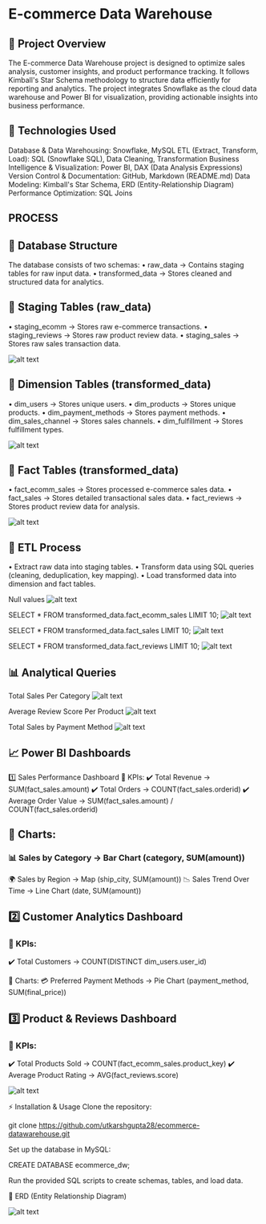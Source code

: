 # E-commerce Data Warehouse

## **📌 Project Overview**
The E-commerce Data Warehouse project is designed to optimize sales analysis, customer insights, and product performance tracking. It follows Kimball's Star Schema methodology to structure data efficiently for reporting and analytics. The project integrates Snowflake as the cloud data warehouse and Power BI for visualization, providing actionable insights into business performance.

## **🚀 Technologies Used**
Database & Data Warehousing: Snowflake, MySQL
ETL (Extract, Transform, Load): SQL (Snowflake SQL), Data Cleaning, Transformation
Business Intelligence & Visualization: Power BI, DAX (Data Analysis Expressions)
Version Control & Documentation: GitHub, Markdown (README.md)
Data Modeling: Kimball's Star Schema, ERD (Entity-Relationship Diagram)
Performance Optimization: SQL Joins


## **PROCESS**

## 📂 Database Structure
The database consists of two schemas:
• raw_data → Contains staging tables for raw input data.
• transformed_data → Stores cleaned and structured data for analytics.

## 📌 Staging Tables (raw_data)
• staging_ecomm → Stores raw e-commerce transactions.
• staging_reviews → Stores raw product review data.
• staging_sales → Stores raw sales transaction data.

![alt text](IMAGES/staging_tables.png)

## 📌 Dimension Tables (transformed_data)
• dim_users → Stores unique users.
• dim_products → Stores unique products.
• dim_payment_methods → Stores payment methods.
• dim_sales_channel → Stores sales channels.
• dim_fulfillment → Stores fulfillment types.

![alt text](IMAGES/dim_tables.png)

## 📌 Fact Tables (transformed_data)
• fact_ecomm_sales → Stores processed e-commerce sales data.
• fact_sales → Stores detailed transactional sales data.
• fact_reviews → Stores product review data for analysis.

![alt text](IMAGES/fact_tables.png)

## 🔄 ETL Process
• Extract raw data into staging tables.
• Transform data using SQL queries (cleaning, deduplication, key mapping).
• Load transformed data into dimension and fact tables.

Null values
![alt text](IMAGES/null_values.png)

SELECT * FROM transformed_data.fact_ecomm_sales LIMIT 10;
![alt text](IMAGES/fact_ecomm_TD.png)

SELECT * FROM transformed_data.fact_sales LIMIT 10;
![alt text](IMAGES/fact_sales_TD.png)

SELECT * FROM transformed_data.fact_reviews LIMIT 10;
![alt text](IMAGES/fact_reviews_TD.png)

## 📊 Analytical Queries
Total Sales Per Category
![alt text](IMAGES/total_sales_per_category.png)

Average Review Score Per Product
![alt text](IMAGES/Average_Review_Score_Per_Product.png)

Total Sales by Payment Method
![alt text](IMAGES/Total_Sales_by_Payment_Method.png)


## 📈 Power BI Dashboards
1️⃣ Sales Performance Dashboard
📌 KPIs:
✔️ Total Revenue → SUM(fact_sales.amount)
✔️ Total Orders → COUNT(fact_sales.orderid)
✔️ Average Order Value → SUM(fact_sales.amount) / COUNT(fact_sales.orderid)

## 📌 Charts:
### 📊 Sales by Category → Bar Chart (category, SUM(amount))
🌍 Sales by Region → Map (ship_city, SUM(amount))
📉 Sales Trend Over Time → Line Chart (date, SUM(amount))

## 2️⃣ Customer Analytics Dashboard
### 📌 KPIs:
✔️ Total Customers → COUNT(DISTINCT dim_users.user_id)

📌 Charts:
💳 Preferred Payment Methods → Pie Chart (payment_method, SUM(final_price))

## 3️⃣ Product & Reviews Dashboard
### 📌 KPIs:
✔️ Total Products Sold → COUNT(fact_ecomm_sales.product_key)
✔️ Average Product Rating → AVG(fact_reviews.score)

![alt text](IMAGES/dashboard_powerbi.png)

⚡ Installation & Usage
Clone the repository:

git clone https://github.com/utkarshgupta28/ecommerce-datawarehouse.git

Set up the database in MySQL:

CREATE DATABASE ecommerce_dw;

Run the provided SQL scripts to create schemas, tables, and load data.

📜 ERD (Entity Relationship Diagram)

![alt text](IMAGES/ERD.png)
